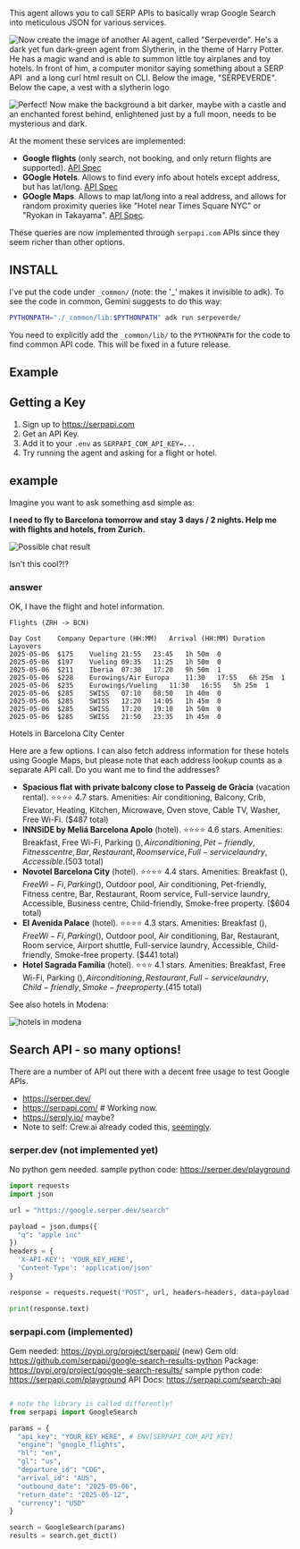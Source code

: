 This agent allows you to call SERP APIs to basically wrap Google Search into meticulous JSON for various services.

![Now create the image of another AI agent, called "Serpeverde". He's a dark yet fun dark-green agent from Slytherin, in the theme of Harry Potter. He has a magic wand and is able to summon little toy airplanes and toy hotels. In front of him, a computer  monitor saying something about a SERP API  and a long curl html result on CLI. Below the image, "SERPEVERDE". Below the cape, a vest with a slytherin logo](image-2.png)

![Perfect! Now make the background a bit darker, maybe with a castle and an enchanted forest behind, enlightened just by a full moon, needs to be mysterious and dark.](image-3.png)

At the moment these services are implemented:

* **Google flights** (only search, not booking, and only return flights are supported). [API Spec](https://serpapi.com/google-flights-api)
* **GOogle Hotels**. Allows to find every info about hotels except address, but has lat/long. [API Spec](https://serpapi.com/google-hotels-api)
* **GOogle Maps**. Allows to map lat/long into a real address, and allows for random proximity queries like "Hotel near
  Times Square NYC" or "Ryokan in Takayama". [API Spec](https://serpapi.com/google-maps-api).

These queries are now implemented through `serpapi.com`  APIs since they seem richer than other options.

## INSTALL

I've put the code under `_common/` (note: the '_' makes it invisible to adk).
To see the code in common, Gemini suggests to do this way:

```bash
PYTHONPATH="./_common/lib:$PYTHONPATH" adk run serpeverde/
```

You need to explicitly add the `_common/lib/` to the `PYTHONPATH` for the code to find common API code. This will be fixed in a future release.

## Example

## Getting a Key

1. Sign up to https://serpapi.com
2. Get an API Key.
3. Add it to your `.env` as `SERPAPI_COM_API_KEY=...`
4. Try running the agent and asking for a flight or hotel.

## example

Imagine you want to ask something asd simple as:

**I need to fly to Barcelona tomorrow and stay 3 days / 2 nights. Help me with flights and hotels, from Zurich.**

![Possible chat result](image.png)

Isn't this cool?!?

### answer

OK, I have the flight and hotel information.

```
Flights (ZRH -> BCN)

Day	Cost	Company	Departure (HH:MM)	Arrival (HH:MM)	Duration	Layovers
2025-05-06	$175	Vueling	21:55	23:45	1h 50m	0
2025-05-06	$197	Vueling	09:35	11:25	1h 50m	0
2025-05-06	$211	Iberia	07:30	17:20	9h 50m	1
2025-05-06	$228	Eurowings/Air Europa	11:30	17:55	6h 25m	1
2025-05-06	$235	Eurowings/Vueling	11:30	16:55	5h 25m	1
2025-05-06	$285	SWISS	07:10	08:50	1h 40m	0
2025-05-06	$285	SWISS	12:20	14:05	1h 45m	0
2025-05-06	$285	SWISS	17:20	19:10	1h 50m	0
2025-05-06	$285	SWISS	21:50	23:35	1h 45m	0
```

Hotels in Barcelona City Center

Here are a few options. I can also fetch address information for these hotels using Google Maps, but please note that each address lookup counts as a separate API call. Do you want me to find the addresses?

* **Spacious flat with private balcony close to Passeig de Gràcia** (vacation rental). ⭐⭐⭐⭐ 4.7 stars. Amenities: Air conditioning, Balcony, Crib, Elevator, Heating, Kitchen, Microwave, Oven stove, Cable TV, Washer, Free Wi-Fi. ($487 total)
* **INNSiDE by Meliá Barcelona Apolo** (hotel). ⭐⭐⭐⭐ 4.6 stars. Amenities: Breakfast, Free Wi-Fi, Parking ($), Air conditioning, Pet-friendly, Fitness centre, Bar, Restaurant, Room service, Full-service laundry, Accessible. ($503 total)
* **Novotel Barcelona City** (hotel). ⭐⭐⭐⭐ 4.4 stars. Amenities: Breakfast ($), Free Wi-Fi, Parking ($), Outdoor pool, Air conditioning, Pet-friendly, Fitness centre, Bar, Restaurant, Room service, Full-service laundry, Accessible, Business centre, Child-friendly, Smoke-free property. ($604 total)
* **El Avenida Palace** (hotel). ⭐⭐⭐⭐ 4.3 stars. Amenities: Breakfast ($), Free Wi-Fi, Parking ($), Outdoor pool, Air conditioning, Bar, Restaurant, Room service, Airport shuttle, Full-service laundry, Accessible, Child-friendly, Smoke-free property. ($441 total)
* **Hotel Sagrada Família** (hotel). ⭐⭐⭐ 4.1 stars. Amenities: Breakfast, Free Wi-Fi, Parking ($), Air conditioning, Restaurant, Full-service laundry, Child-friendly, Smoke-free property. ($415 total)

See also hotels in Modena:

![hotels in modena](image-1.png)

## Search API - so many options!

There are a number of API out there with a decent free usage to test Google APIs.


* https://serper.dev/
* https://serpapi.com/ # Working now.
* https://serply.io/ maybe?
*  Note to self: Crew.ai already coded this, [seemingly](https://docs.crewai.com/tools/serperdevtool).



### serper.dev (not implemented yet)

No python gem needed.
sample python code: https://serper.dev/playground

```python
import requests
import json

url = "https://google.serper.dev/search"

payload = json.dumps({
  "q": "apple inc"
})
headers = {
  'X-API-KEY': 'YOUR_KEY_HERE',
  'Content-Type': 'application/json'
}

response = requests.request("POST", url, headers=headers, data=payload)

print(response.text)
```

### serpapi.com (implemented)

Gem needed: https://pypi.org/project/serpapi/ (new)
Gem old: https://github.com/serpapi/google-search-results-python
Package: https://pypi.org/project/google-search-results/
sample python code: https://serpapi.com/playground
API Docs: https://serpapi.com/search-api

```python

# note the library is called differently!
from serpapi import GoogleSearch

params = {
  "api_key": "YOUR_KEY_HERE", # ENV[SERPAPI_COM_API_KEY]
  "engine": "google_flights",
  "hl": "en",
  "gl": "us",
  "departure_id": "CDG",
  "arrival_id": "AUS",
  "outbound_date": "2025-05-06",
  "return_date": "2025-05-12",
  "currency": "USD"
}

search = GoogleSearch(params)
results = search.get_dict()
```
